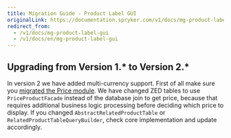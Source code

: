 ```yaml
---
title: Migration Guide - Product Label GUI
originalLink: https://documentation.spryker.com/v1/docs/mg-product-label-gui
redirect_from:
  - /v1/docs/mg-product-label-gui
  - /v1/docs/en/mg-product-label-gui
---
```


## Upgrading from Version 1.* to Version 2.*
In version 2 we have added multi-currency support. First of all make sure you [migrated the Price module](/docs/scos/dev/migration-and-integration/201811.0/module-migration-guides/migration-guide-price.html). We have changed ZED tables to use `PriceProductFacade` instead of the database join to get price, because that requires additional business logic processing before deciding which price to display. If you changed `AbstractRelatedProductTable` or `RelatedProductTableQueryBuilder`, check core implementation and update accordingly.

<!--Last review date: Nov 23, 2017 by Aurimas Ličkus  -->
